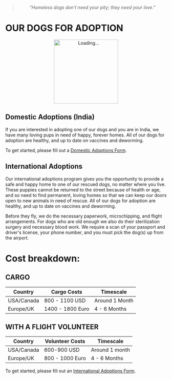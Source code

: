<!--
Title: Dogs for Adoption in Dharamsala, India
Scripts: 
- //flickrembed.com/embed_v2.js.php?source=flickr&layout=responsive&input=72157682105053445&sort=2&by=album&theme=tiles&scale=fill&skin=default&id=58f5c70ac4e61


Javascript: function checkForAds() { if ($('#sponsor').is(':visible')) { $('#sponsor').hide(); } else { setTimeout(checkForAds, 50); }};  jQuery(document).ready(function() {checkForAds();});

-->

<!--

adopt in place

-->

> <center><i>"Homeless dogs don't need your pity; they need your love."</i></center>

OUR DOGS FOR ADOPTION
======

<div id="flickrembed">
 <center>
  <img title="Loading animation" alt="Loading..." src="https://peepalfarm.github.io/images/loadinganimation.gif" style="width:200px; height:200px;"/>
 </center>
</div>

## Domestic Adoptions (India)

If you are interested in adopting one of our dogs and you are in India, we have many loving pups in need of happy, forever homes. All of our dogs for adoption are healthy, and up to date on vaccines and deworming.

To get started, please fill out a [Domestic Adoptions Form](https://goo.gl/forms/qBiWrmfDxJKk3DqG2).


## International Adoptions

Our international adoptions program gives you the opportunity to provide a safe and happy home to one of our rescued dogs, no matter where you live. These puppies cannot be returned to the street because of health or age, and so need to find permanent, loving homes so that we can keep our doors open to new animals in need of rescue. All of our dogs for adoption are healthy, and up to date on vaccines and deworming.

Before they fly, we do the necessary paperwork, microchipping, and flight arrangements. For dogs who are old enough we also do their sterilization surgery and necessary blood work. We require a scan of your passport and driver's license, your phone number, and you must pick the dog(s) up from the airport.

Cost breakdown:
==

CARGO
--

| Country | Cargo Costs | Timescale |
| ---- | -------- | -------- |
| USA/Canada | 800 - 1100 USD | Around 1 Month |
| Europe/UK | 1400 - 1800 Euro | 4 - 6 Months |


WITH A FLIGHT VOLUNTEER
--

| Country  | Volunteer Costs | Timescale |
|--------|--------|--------|
| USA/Canada | 600-900 USD | Around 1 month |
| Europe/UK | 800 - 1000 Euro | 4 - 6 Months |

To get started, please fill out an [International Adoptions Form](https://goo.gl/forms/uOWLwk4TJsoqJXLV2).
